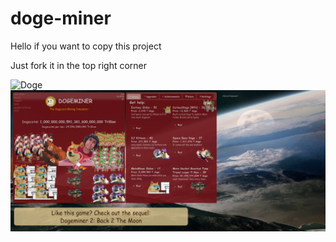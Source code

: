 # doge-miner
Hello if you want to copy this project

Just fork it in the top right corner


<img src="favicon.ico" alt="Doge">
<img src="png4git.png" alt="Screenshot">
